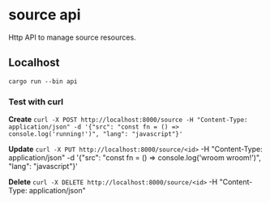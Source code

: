 # source api
Http API to manage source resources.

## Localhost
`cargo run --bin api`

### Test with curl

**Create**
`curl -X POST http://localhost:8000/source -H "Content-Type: application/json" -d '{"src": "const fn = () => console.log('running!')", "lang": "javascript"}'`

**Update**
`curl -X PUT http://localhost:8000/source/<id>` -H "Content-Type: application/json" -d '{"src": "const fn = () => console.log('wroom wroom!')", "lang": "javascript"}'

**Delete**
`curl -X DELETE http://localhost:8000/source/<id>` -H "Content-Type: application/json"
